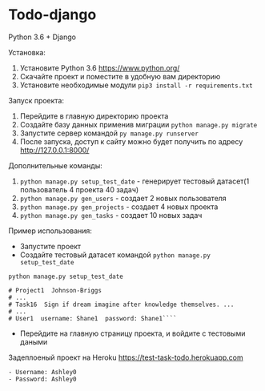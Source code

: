 # Todo-django
Python 3.6 + Django

Установка:
1. Установите Python 3.6 https://www.python.org/
2. Скачайте проект и поместите в удобную вам директорию
3. Установите необходимые модули 
```pip3 install -r requirements.txt```


Запуск проекта:
1. Перейдите в главную директорию проекта
2. Создайте базу данных применив миграции
```python manage.py migrate```
3. Запустите сервер командой
```py manage.py runserver```
4. После запуска, доступ к сайту можно будет получить по адресу http://127.0.0.1:8000/


Дополнительные команды:
1. ```python manage.py setup_test_date``` - генерирует тестовый датасет(1 пользователь 4 проекта 40 задач)
2. ```python manage.py gen_users``` - создает 2 новых пользователя
3. ```python manage.py gen_projects``` - создает 4 новых проекта
4. ```python manage.py gen_tasks``` - создает 10 новых задач

Пример использования:
- Запустите проект
- Создайте тестовый датасет командой `python manage.py setup_test_date`
```
python manage.py setup_test_date

# Project1  Johnson-Briggs
# ...
# Task16  Sign if dream imagine after knowledge themselves. ...
# ...
# User1  username: Shane1  password: Shane1````
```

- Перейдите на главную страницу проекта, и войдите с тестовыми даными

Задеплоеный проект на Heroku https://test-task-todo.herokuapp.com

~~~~
- Username: Ashley0
- Password: Ashley0